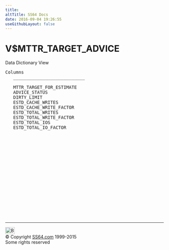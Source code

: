 ```yaml
---
title:
altTitle: SS64 Docs
date: 2016-09-04 19:26:55
useGithubLayout: false
---
```

<!-- #BeginLibraryItem "/Library/head_orav.lbi" --><!-- #EndLibraryItem --><h1>V$MTTR_TARGET_ADVICE </h1>  
 <p> Data Dictionary View </p> 
 
<pre>Columns
   ___________________________
 
   MTTR_TARGET_FOR_ESTIMATE
   ADVICE_STATUS
   DIRTY_LIMIT
   ESTD_CACHE_WRITES
   ESTD_CACHE_WRITE_FACTOR
   ESTD_TOTAL_WRITES
   ESTD_TOTAL_WRITE_FACTOR
   ESTD_TOTAL_IOS
   ESTD_TOTAL_IO_FACTOR

</pre>
<p><b></b></p><!-- #BeginLibraryItem "/Library/foot_orad.lbi" --><p>
<!-- oracle-footer -->
<ins class="adsbygoogle" style="display:inline-block;width:300px;height:250px" data-ad-client="ca-pub-6140977852749469" data-ad-slot="4275490898"></ins>
<script>
(adsbygoogle = window.adsbygoogle || []).push({});
</script></p>
<hr>
<div id="bl" class="footer"><a href="V$MTTR_TARGET_ADVICE.html#"><img src="../images/top.png" width="30" height="22" alt="Back to the Top"></a></div>
<div id="br" class="footer, tagline">© Copyright <a href="../index.html">SS64.com</a> 1999-2015<br>
Some rights reserved</div>
<!-- #EndLibraryItem -->

